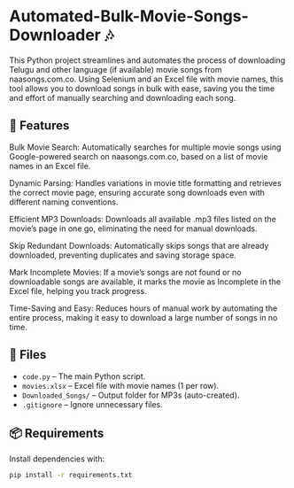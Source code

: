 # Automated-Bulk-Movie-Songs-Downloader 🎶

This Python project streamlines and automates the process of downloading Telugu and other language (if available) movie songs from naasongs.com.co. Using Selenium and an Excel file with movie names, this tool allows you to download songs in bulk with ease, saving you the time and effort of manually searching and downloading each song.


## 🔧 Features

Bulk Movie Search: Automatically searches for multiple movie songs using Google-powered search on naasongs.com.co, based on a list of movie names in an Excel file.

Dynamic Parsing: Handles variations in movie title formatting and retrieves the correct movie page, ensuring accurate song downloads even with different naming conventions.

Efficient MP3 Downloads: Downloads all available .mp3 files listed on the movie’s page in one go, eliminating the need for manual downloads.

Skip Redundant Downloads: Automatically skips songs that are already downloaded, preventing duplicates and saving storage space.

Mark Incomplete Movies: If a movie’s songs are not found or no downloadable songs are available, it marks the movie as Incomplete in the Excel file, helping you track progress.

Time-Saving and Easy: Reduces hours of manual work by automating the entire process, making it easy to download a large number of songs in no time.

## 📁 Files

- `code.py` – The main Python script.
- `movies.xlsx` – Excel file with movie names (1 per row).
- `Downloaded_Songs/` – Output folder for MP3s (auto-created).
- `.gitignore` – Ignore unnecessary files.

## 📦 Requirements

Install dependencies with:

```bash
pip install -r requirements.txt

